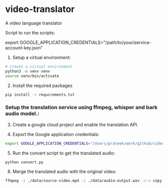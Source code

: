 # video-translator
A video language translator

Script to run the scripts:

export GOOGLE_APPLICATION_CREDENTIALS="/path/to/your/service-account-key.json"

1. Setup a virtual environment:
```bash
# Create a virtual environment
python3 -m venv venv
source venv/bin/activate
```
2. Install the required packages
```bash
pip install -r requirements.txt
```

### Setup the translation service using ffmpeg, whisper and bark audio model.: ###
3. Create a google cloud project and enable the translation API.

4. Export the Google application credentials:
```bash
export GOOGLE_APPLICATION_CREDENTIALS="/Users/prateek/work/github/video-project/project-video-translate.json"
```

5. Run the convert script to get the translated audio:
```bash
python convert.py
```

8. Merge the translated audio with the original video:
```bash
ffmpeg -i ./data/source-video.mp4 -i ./data/audio-output.wav -c:v copy -map 0:v:0 -map 1:a:0 -shortest ./data/output-dubbed.mp4
```
